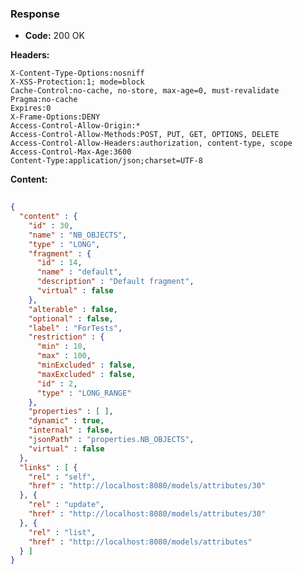 ### Response

* **Code:** 200 OK

**Headers:**

`X-Content-Type-Options:nosniff`  
`X-XSS-Protection:1; mode=block`  
`Cache-Control:no-cache, no-store, max-age=0, must-revalidate`  
`Pragma:no-cache`  
`Expires:0`  
`X-Frame-Options:DENY`  
`Access-Control-Allow-Origin:*`  
`Access-Control-Allow-Methods:POST, PUT, GET, OPTIONS, DELETE`  
`Access-Control-Allow-Headers:authorization, content-type, scope`  
`Access-Control-Max-Age:3600`  
`Content-Type:application/json;charset=UTF-8`  

**Content:**

```json
    
{
  "content" : {
    "id" : 30,
    "name" : "NB_OBJECTS",
    "type" : "LONG",
    "fragment" : {
      "id" : 14,
      "name" : "default",
      "description" : "Default fragment",
      "virtual" : false
    },
    "alterable" : false,
    "optional" : false,
    "label" : "ForTests",
    "restriction" : {
      "min" : 10,
      "max" : 100,
      "minExcluded" : false,
      "maxExcluded" : false,
      "id" : 2,
      "type" : "LONG_RANGE"
    },
    "properties" : [ ],
    "dynamic" : true,
    "internal" : false,
    "jsonPath" : "properties.NB_OBJECTS",
    "virtual" : false
  },
  "links" : [ {
    "rel" : "self",
    "href" : "http://localhost:8080/models/attributes/30"
  }, {
    "rel" : "update",
    "href" : "http://localhost:8080/models/attributes/30"
  }, {
    "rel" : "list",
    "href" : "http://localhost:8080/models/attributes"
  } ]
}
```
